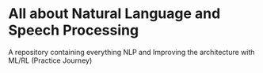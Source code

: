 # All about Natural Language and Speech Processing                   
A repository containing everything NLP and Improving the architecture with ML/RL (Practice Journey)
                                     
